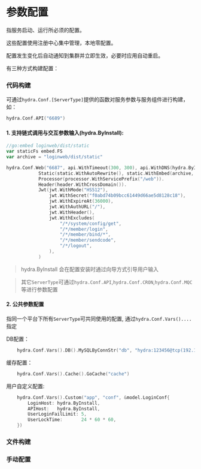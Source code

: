 
# 参数配置

指服务启动、运行所必须的配置。

这些配置使用注册中心集中管理，本地零配置。

配置发生变化后自动通知到集群并立即生效，必要时应用自动重启。

有三种方式构建配置：


### 代码构建
可通过`hydra.Conf.[ServerType]`提供的函数对服务参数与服务组件进行构建，如：
```go
hydra.Conf.API("6689")
```
#### 1. 支持链式调用与交互参数输入(hydra.ByInstall):

```go
//go:embed loginweb/dist/static
var staticFs embed.FS
var archive = "loginweb/dist/static"

hydra.Conf.Web("6687", api.WithTimeout(300, 300), api.WithDNS(hydra.ByInstall)).
			Static(static.WithAutoRewrite(), static.WithEmbed(archive, staticFs)).
			Processor(processor.WithServicePrefix("/web")).
			Header(header.WithCrossDomain()).
			Jwt(jwt.WithMode("HS512"),
				jwt.WithSecret("f0abd74b09bcc61449d66ae5d8128c18"),
				jwt.WithExpireAt(36000),
				jwt.WithAuthURL("/"),
				jwt.WithHeader(),
				jwt.WithExcludes(
					"/*/system/config/get",
					"/*/member/login",
					"/*/member/bind/*",
					"/*/member/sendcode",
					"/*/logout",
				),
			)

```

> hydra.ByInstall 会在配置安装时通过向导方式引导用户输入

> 其它`ServerType`可通过`hydra.Conf.API`,`hydra.Conf.CRON`,`hydra.Conf.MQC`等进行参数配置

####  2. 公共参数配置
指同一个平台下所有`ServerType`可共同使用的配置, 通过```hydra.Conf.Vars()....```指定


DB配置：

```go
    hydra.Conf.Vars().DB().MySQLByConnStr("db", "hydra:123456@tcp(192.168.0.36:10036)/hydra?charset=utf8")
```
缓存配置：

```go
    hydra.Conf.Vars().Cache().GoCache("cache")
```

用户自定义配置:

```go
    hydra.Conf.Vars().Custom("app", "conf", &model.LoginConf{
        LoginHost: hydra.ByInstall,
        APIHost:   hydra.ByInstall,
        UserLoginFailLimit: 5,
        UserLockTime:       24 * 60 * 60,
    })
```



### 文件构建



### 手动配置


